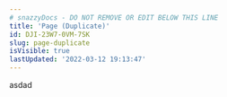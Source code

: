```yaml
---
# snazzyDocs - DO NOT REMOVE OR EDIT BELOW THIS LINE
title: 'Page (Duplicate)'
id: DJI-23W7-0VM-7SK
slug: page-duplicate
isVisible: true
lastUpdated: '2022-03-12 19:13:47'
---
```

asdad